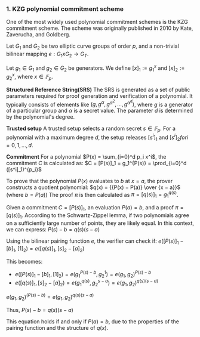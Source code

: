 ### 1. KZG polynomial commitment scheme

One of the most widely used polynomial commitment schemes is the KZG commitment scheme. The scheme was originally published in 2010 by Kate, Zaverucha, and Goldberg.

Let $G_1$ and $G_2$ be two elliptic curve groups of order $p$, and a non-trivial bilinear mapping $e : G_1 x G_2 → G_T$.

Let $g_1 \in G_1$ and $g_2 \in G_2$ be generators.
We define $[x]_1 := g_1^x$ and $[x]_2 := g_2^x$, where $x \in 𝔽_p$. 

**Structured Reference String(SRS)**
The SRS is generated as a set of public parameters required for proof generation and verification of a polynomial. It typically consists of elements like $(g, g^{\alpha}, g^{\alpha^2}, \ldots, g^{\alpha^d})$, where $g$ is a generator of a particular group and $\alpha$ is a secret value. The parameter $d$ is determined by the polynomial's degree.


**Trusted setup** 
A trusted setup selects a random secret $s \in 𝔽_p$.
For a polynomial with a maximum degree $d$, the setup releases $[s^i]_1$ and $[s^i]_2 for i = 0,1,...,d$.

**Commitment**
For a polynomial $P(x) = \sum_{i=0}^d p_i x^i$, the commitment $C$ is calculated as:
$C = [P(s)]_1 = g_1^{P(s)} = \prod_{i=0}^d ([s^i]_1)^{p_i}$

To prove that the polynomial $P(x)$ evaluates to $b$ at $x = a$, the prover constructs a quotient polynomial:
$q(x) = {{P(x) − P(a)} \over {x − a}}$ (where $b = P(a)$)
The proof $\pi$ is then calculated as $\pi = [q(s)]_1 = g_1^{q(s)}$.

Given a commitment $C = [P(s)]_1$, an evaluation $P(a) = b$, and a proof $\pi = [q(s)]_1$. 
According to the Schwartz-Zippel lemma, if two polynomials agree on a sufficiently large number of points, they are likely equal. In this context, we can express:
$P(s) - b = q(s)(s-a)$

Using the bilinear pairing function $e$, the verifier can check if:
$e([P(s)]_1 - [b]_1, [1]_2) = e([q(s)]_1, [s]_2 - [a]_2)$

This becomes:
- $e([P(s)]_1 - [b]_1, [1]_2) = e(g_1^{P(s)-b}, g_2^1) = {e(g_1, g_2)}^{P(s)-b}$
- $e([q(s)]_1, [s]_2 - [a]_2) = e(g_1^{q(s)}, g_2^{s-a}) = e(g_1, g_2)^{q(s)(s-a)}$

$e(g_1, g_2)^{(P(s) - b)} = e(g_1, g_2)^{q(s)(s - a)}$

Thus, $P(s) - b = q(s)(s - a)$

This equation holds if and only if $P(a) = b$, due to the properties of the pairing function and the structure of $q(x)$.